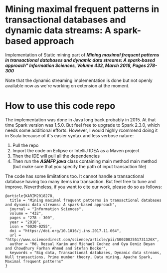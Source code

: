# Mining maximal frequent patterns in transactional databases and dynamic data streams: A spark-based approach
Implementation of Static mining part of ***Mining maximal frequent patterns in transactional databases and dynamic data streams: A spark-based approach" Information Sciences, Volume 432, March 2018, Pages 278-300***

Note that the dynamic streaming implementation is done but not openly available now as we're working on extension at the moment. 

# How to use this code repo
The implementation was done in Java long back probably in 2015. At that time Spark version was 1.5.0. But feel free to upgrade to Spark 2.3.0, which needs some additional efforts. However, I would highly rcommend doing it in Scala because of it's easier syntax and less verbose nature: 

1. Pull the repo
2. Import the code on Eclipse or IntelliJ IDEA as a Maven project
3. Then the IDE will pull all the dependencies
4. Then run the ***ASMFP.java*** class containing main method main method (but make sure that you specify the path of input transaction file)

The code has some limiitations too. It cannot handle a transactional database having too many items ina transaction. But feel free to tune and improve. Nevertheless, if you want to cite our work, please do so as follows: 

```
@article{KARIM2018278,
  title = "Mining maximal frequent patterns in transactional databases and dynamic data streams: A spark-based approach",
  journal = "Information Sciences",
  volume = "432",
  pages = "278 - 300",
  year = "2018",
  issn = "0020-0255",
  doi = "https://doi.org/10.1016/j.ins.2017.11.064",
  url = "http://www.sciencedirect.com/science/article/pii/S002002551731126X",
  author = "Md. Rezaul Karim and Michael Cochez and Oya Deniz Beyan and Chowdhury Farhan Ahmed and Stefan Decker",
  keywords = "Big data, Transactional databases, Dynamic data streams, Null transactions, Prime number theory, Data mining, Apache Spark,   Maximal frequent patterns"
}
```
